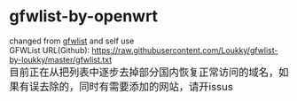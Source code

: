 # gfwlist-by-openwrt<br>
changed from <a href = "https://github.com/gfwlist/gfwlist"> gfwlist</a> and self use<br>
GFWList URL(Github): https://raw.githubusercontent.com/Loukky/gfwlist-by-loukky/master/gfwlist.txt<br>
<font size = "4">目前正在从把列表中逐步去掉部分国内恢复正常访问的域名，如果有误去除的，同时有需要添加的网站，请开issus</font>
